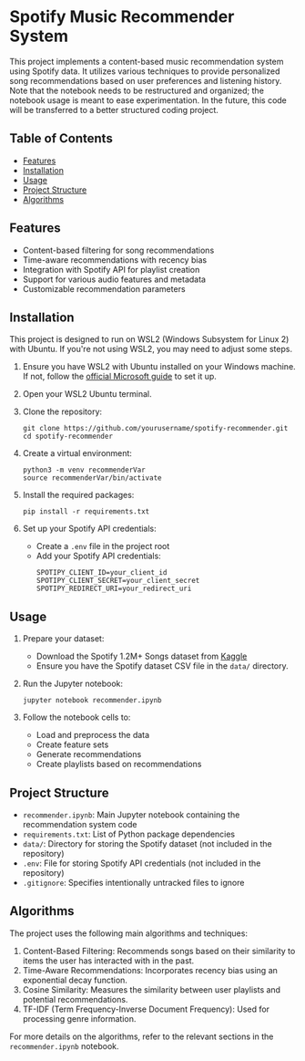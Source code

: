 # Spotify Music Recommender System

This project implements a content-based music recommendation system using Spotify data. It utilizes various techniques to provide personalized song recommendations based on user preferences and listening history. Note that the notebook needs to be restructured and organized; the notebook usage is meant to ease experimentation. In the future, this code will be transferred to a better structured coding project.

## Table of Contents

- [Features](#features)
- [Installation](#installation)
- [Usage](#usage)
- [Project Structure](#project-structure)
- [Algorithms](#algorithms)

## Features

- Content-based filtering for song recommendations
- Time-aware recommendations with recency bias
- Integration with Spotify API for playlist creation
- Support for various audio features and metadata
- Customizable recommendation parameters

## Installation

This project is designed to run on WSL2 (Windows Subsystem for Linux 2) with Ubuntu. If you're not using WSL2, you may need to adjust some steps.

1. Ensure you have WSL2 with Ubuntu installed on your Windows machine. If not, follow the [official Microsoft guide](https://docs.microsoft.com/en-us/windows/wsl/install) to set it up.

2. Open your WSL2 Ubuntu terminal.

3. Clone the repository:
   ```
   git clone https://github.com/yourusername/spotify-recommender.git
   cd spotify-recommender
   ```

4. Create a virtual environment:
   ```
   python3 -m venv recommenderVar
   source recommenderVar/bin/activate
   ```

5. Install the required packages:
   ```
   pip install -r requirements.txt
   ```

6. Set up your Spotify API credentials:
   - Create a `.env` file in the project root
   - Add your Spotify API credentials:
     ```
     SPOTIPY_CLIENT_ID=your_client_id
     SPOTIPY_CLIENT_SECRET=your_client_secret
     SPOTIPY_REDIRECT_URI=your_redirect_uri
     ```

## Usage

1. Prepare your dataset:
   - Download the Spotify 1.2M+ Songs dataset from [Kaggle](https://www.kaggle.com/datasets/rodolfofigueroa/spotify-12m-songs)
   - Ensure you have the Spotify dataset CSV file in the `data/` directory. 

2. Run the Jupyter notebook:
   ```
   jupyter notebook recommender.ipynb
   ```

3. Follow the notebook cells to:
   - Load and preprocess the data
   - Create feature sets
   - Generate recommendations
   - Create playlists based on recommendations

## Project Structure

- `recommender.ipynb`: Main Jupyter notebook containing the recommendation system code
- `requirements.txt`: List of Python package dependencies
- `data/`: Directory for storing the Spotify dataset (not included in the repository)
- `.env`: File for storing Spotify API credentials (not included in the repository)
- `.gitignore`: Specifies intentionally untracked files to ignore

## Algorithms

The project uses the following main algorithms and techniques:

1. Content-Based Filtering: Recommends songs based on their similarity to items the user has interacted with in the past.
2. Time-Aware Recommendations: Incorporates recency bias using an exponential decay function.
3. Cosine Similarity: Measures the similarity between user playlists and potential recommendations.
4. TF-IDF (Term Frequency-Inverse Document Frequency): Used for processing genre information.

For more details on the algorithms, refer to the relevant sections in the `recommender.ipynb` notebook.